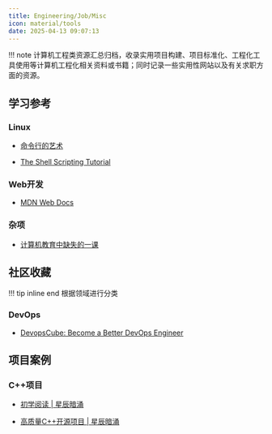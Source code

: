```yaml
---
title: Engineering/Job/Misc
icon: material/tools
date: 2025-04-13 09:07:13
---
```


!!! note
    计算机工程类资源汇总归档，收录实用项目构建、项目标准化、工程化工具使用等计算机工程化相关资料或书籍；同时记录一些实用性网站以及有关求职方面的资源。

## 学习参考

### Linux

- [命令行的艺术](https://github.com/jlevy/the-art-of-command-line/blob/master/README-zh.md)

- [The Shell Scripting Tutorial](https://www.shellscript.sh/hints.html)

### Web开发

- [MDN Web Docs](https://developer.mozilla.org/zh-CN/docs/Learn_web_development/Core/Structuring_content)

<!-- ### [ ] 云原生 && DevOps -->

<!-- - [深入高可用系统原理与设计](https://www.thebyte.com.cn/) -->

### 杂项

- [计算机教育中缺失的一课](https://missing-semester-cn.github.io/)

<!-- [ ] 正则表达式 -->
<!-- - [RegexOne: Learn Regular Expressions with simple, interactive exercises | 正则表达式](https://regexone.com/) -->

## 社区收藏

!!! tip inline end
    根据领域进行分类

### DevOps

- [DevopsCube: Become a Better DevOps Engineer](https://devopscube.com/)

## 项目案例

### C++项目

- [初学阅读 | 星辰暗涌](https://www.zhihu.com/question/20138166/answer/49707025957?share_code=ib7hm5OZ97r8&utm_psn=1902778157527990437)

- [高质量C++开源项目 | 星辰暗涌](https://www.zhihu.com/question/26833780/answer/54998764795)
